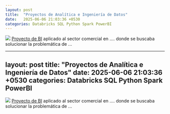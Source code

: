 ```yaml
---
layout: post
title:  "Proyectos de Analítica e Ingeniería de Datos"
date:   2025-06-06 21:03:36 +0530
categories: Databricks SQL Python Spark PowerBI
---
```

<img src="https://img.icons8.com/plasticine/50/000000/business-report.png"/> [Proyecto de BI](https://github.com/agustinphx/business_intelligence)  aplicado al sector comercial en .... donde se buscaba solucionar la problemática de ...


---
layout: post
title:  "Proyectos de Analítica e Ingeniería de Datos"
date:   2025-06-06 21:03:36 +0530
categories: Databricks SQL Python Spark PowerBI
---
<img src="https://img.icons8.com/plasticine/50/000000/business-report.png"/> [Proyecto de BI](https://github.com/agustinphx/business_intelligence)  aplicado al sector comercial en .... donde se buscaba solucionar la problemática de ...
